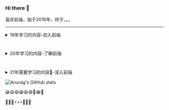 ### Hi there 👋

喜欢前端，始于2019年，终于。。。

***

<details>
<summary>
19年学习的内容-初入前端
</summary>

- 前端三大金刚 JavaScript/HTML5/css 基础
- jQuery
- PHP 基础
- MySQL 基础
- 做了一个自己的网站，技术栈为前端jQuery+后端php

</details>

#

<details>
<summary>
20年学习的内容-了解前端
</summary>

- thinkPHP3.2
- vue2.0全家桶
- 学了点react
- nuxt.js
- 花了几个月时间重写了上一年做的那个网站技术栈改为前端vue3.0+nuxt.js后端thinkPHP3.2
- Redis
- Nginx
- python学了点皮毛，包括框架Django，但是环境太难搭学到勉强把教程看了，没有实践过。
- 看了几本图书，主要是三体
- 熟练使用Git版本管理工具
- 熟练使用typeScript
- 熟练使用webpack等前端构建工具
- 用layabox+typescript开发小游戏
- 做了6，7款小游戏。

</details>

#

<details>
<summary>
21年需要学习的内容🚀-深入前端
</summary>

- 看几本图书
- 学习js的各个细节。
- 看书@红宝书
- 看书@深入浅出node.js
- 看书@你不知道的JavaScript上中卷
- 看书@学习JavaScript数据结构与算法
- 看书@JavaScript设计模式与开发实践
- 看书@css揭秘
- 复习正则表达式+看书@学习正则表达式
- 学习tcp/ip协议族，了解基础就行
- 💪

</details>

![Anurag's GitHub stats](https://github-readme-stats.vercel.app/api?username=yayaluoya&theme=blueberry&show_icons=true)

😀😃😄😁😆😅🤣😂🙂

🌈🌈🌈⚡⚡⚡🦄🦄🦄

<!--
**yayaluoya/yayaluoya** is a ✨ _special_ ✨ repository because its `README.md` (this file) appears on your GitHub profile.

Here are some ideas to get you started:

- 🔭 I’m currently working on ...
- 🌱 I’m currently learning ...
- 👯 I’m looking to collaborate on ...
- 🤔 I’m looking for help with ...
- 💬 Ask me about ...
- 📫 How to reach me: ...
- 😄 Pronouns: ...
- ⚡ Fun fact: ...
-->
